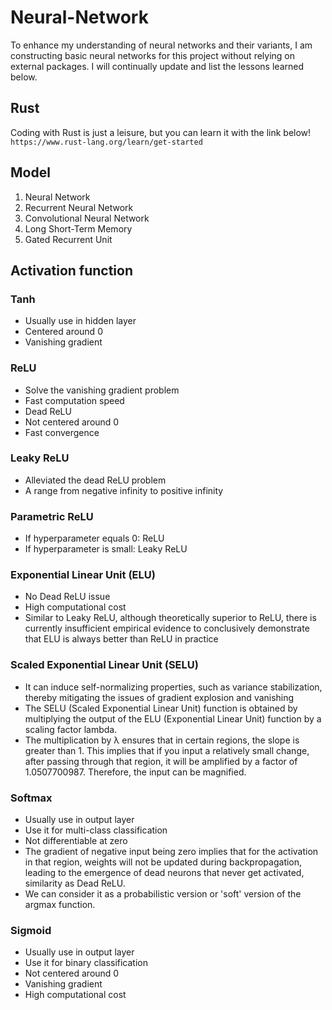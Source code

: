 # Neural-Network

To enhance my understanding of neural networks and their variants, I am constructing basic neural networks for this project without relying on external packages. I will continually update and list the lessons learned below.

## Rust 
Coding with Rust is just a leisure, but you can learn it with the link below!
`https://www.rust-lang.org/learn/get-started`

## Model

1. Neural Network
2. Recurrent Neural Network
3. Convolutional Neural Network
4. Long Short-Term Memory
5. Gated Recurrent Unit

## Activation function

### Tanh
- Usually use in hidden layer
- Centered around 0
- Vanishing gradient
### ReLU
- Solve the vanishing gradient problem
- Fast computation speed
- Dead ReLU
- Not centered around 0
- Fast convergence
### Leaky ReLU
- Alleviated the dead ReLU problem
- A range from negative infinity to positive infinity
### Parametric ReLU
- If hyperparameter equals 0: ReLU
- If hyperparameter is small: Leaky ReLU
### Exponential Linear Unit (ELU)
- No Dead ReLU issue
- High computational cost
- Similar to Leaky ReLU, although theoretically superior to ReLU, there is currently insufficient empirical evidence to conclusively demonstrate that ELU is always better than ReLU in practice
### Scaled Exponential Linear Unit (SELU)
- It can induce self-normalizing properties, such as variance stabilization, thereby mitigating the issues of gradient explosion and vanishing
- The SELU (Scaled Exponential Linear Unit) function is obtained by multiplying the output of the ELU (Exponential Linear Unit) function by a scaling factor lambda.
- The multiplication by λ ensures that in certain regions, the slope is greater than 1. This implies that if you input a relatively small change, after passing through that region, it will be amplified by a factor of 1.0507700987. Therefore, the input can be magnified.
### Softmax
- Usually use in output layer
- Use it for multi-class classification
- Not differentiable at zero
- The gradient of negative input being zero implies that for the activation in that region, weights will not be updated during backpropagation, leading to the emergence of dead neurons that never get activated, similarity as Dead ReLU.
- We can consider it as a probabilistic version or 'soft' version of the argmax function.
### Sigmoid
- Usually use in output layer
- Use it for binary classification
- Not centered around 0
- Vanishing gradient
- High computational cost